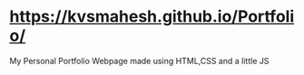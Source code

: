 # https://kvsmahesh.github.io/Portfolio/
My Personal Portfolio Webpage made using HTML,CSS and a little JS
